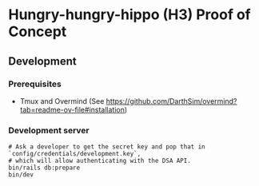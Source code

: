# Hungry-hungry-hippo (H3) Proof of Concept

## Development

### Prerequisites
* Tmux and Overmind (See https://github.com/DarthSim/overmind?tab=readme-ov-file#installation)

### Development server

```shell
# Ask a developer to get the secret key and pop that in `config/credentials/development.key`,
# which will allow authenticating with the DSA API.
bin/rails db:prepare
bin/dev
```
